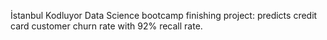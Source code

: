 İstanbul Kodluyor Data Science bootcamp finishing project: predicts credit card customer churn rate with 92% recall rate.
